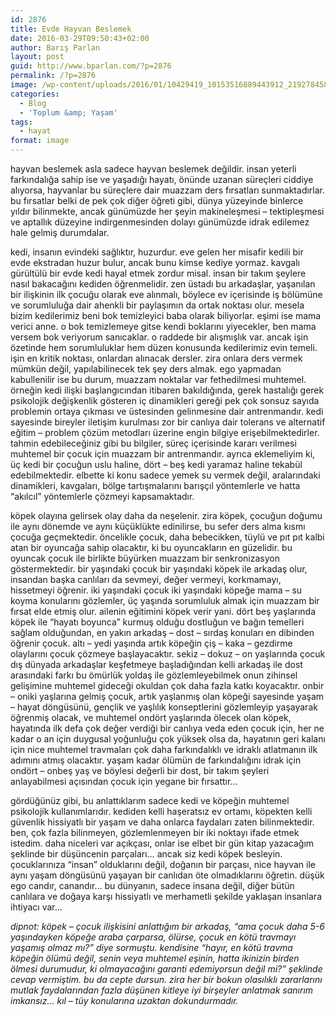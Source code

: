 ```yaml
---
id: 2876
title: Evde Hayvan Beslemek
date: 2016-03-29T09:50:43+02:00
author: Barış Parlan
layout: post
guid: http://www.bparlan.com/?p=2876
permalink: /?p=2876
image: /wp-content/uploads/2016/01/10429419_10153516889443912_2192784586720318845_n.jpg
categories:
  - Blog
  - 'Toplum &amp; Yaşam'
tags:
  - hayat
format: image
---
```

<div class="ttr_start">
</div>

hayvan beslemek asla sadece hayvan beslemek değildir. insan yeterli farkındalığa sahip ise ve yaşadığı hayatı, önünde uzanan süreçleri ciddiye alıyorsa, hayvanlar bu süreçlere dair muazzam ders fırsatları sunmaktadırlar. bu fırsatlar belki de pek çok diğer öğreti gibi, dünya yüzeyinde binlerce yıldır bilinmekte, ancak günümüzde her şeyin makineleşmesi &#8211; tektipleşmesi ve aptallık düzeyine indirgenmesinden dolayı günümüzde idrak edilemez hale gelmiş durumdalar.

kedi, insanın evindeki sağlıktır, huzurdur. eve gelen her misafir kedili bir evde ekstradan huzur bulur, ancak bunu kimse kediye yormaz. kavgalı gürültülü bir evde kedi hayal etmek zordur misal. insan bir takım şeylere nasıl bakacağını kediden öğrenmelidir. zen üstadı bu arkadaşlar, yaşanılan bir ilişkinin ilk çocuğu olarak eve alınmalı, böylece ev içerisinde iş bölümüne ve sorumluluğa dair ahenkli bir paylaşımın da ortak noktası olur. mesela bizim kedilerimiz beni bok temizleyici baba olarak biliyorlar. eşimi ise mama verici anne. o bok temizlemeye gitse kendi boklarını yiyecekler, ben mama versem bok veriyorum sanıcaklar. o raddede bir alışmışlık var. ancak işin özetinde hem sorumluluklar hem düzen konusunda kedilerimiz evin temeli. işin en kritik noktası, onlardan alınacak dersler. zira onlara ders vermek mümkün değil, yapılabilinecek tek şey ders almak. ego yapmadan kabullenilir ise bu durum, muazzam noktalar var fethedilmesi muhtemel. örneğin kedi ilişki başlangıcından itibaren bakıldığında, gerek hastalığı gerek psikolojik değişkenlik gösteren iç dinamikleri gereği pek çok sonsuz sayıda problemin ortaya çıkması ve üstesinden gelinmesine dair antrenmandır. kedi sayesinde bireyler iletişim kurulması zor bir canlıya dair tolerans ve alternatif eğitim &#8211; problem çözüm metodları üzerine engin bilgiye erişebilmektedirler. tahmin edebileceğiniz gibi bu bilgiler, süreç içerisinde kararı verilmesi muhtemel bir çocuk için muazzam bir antrenmandır. ayrıca eklemeliyim ki, üç kedi bir çocuğun uslu haline, dört &#8211; beş kedi yaramaz haline tekabül edebilmektedir. elbette ki konu sadece yemek su vermek değil, aralarındaki dinamikleri, kavgaları, bölge tartışmalarını barışçıl yöntemlerle ve hatta &#8220;akılcıl&#8221; yöntemlerle çözmeyi kapsamaktadır.

köpek olayına gelirsek olay daha da neşelenir. zira köpek, çocuğun doğumu ile aynı dönemde ve aynı küçüklükte edinilirse, bu sefer ders alma kısmı çocuğa geçmektedir. öncelikle çocuk, daha bebecikken, tüylü ve pıt pıt kalbi atan bir oyuncağa sahip olacaktır, ki bu oyuncakların en güzelidir. bu oyuncak çocuk ile birlikte büyürken muazzam bir senkronizasyon göstermektedir. bir yaşındaki çocuk bir yaşındaki köpek ile arkadaş olur, insandan başka canlıları da sevmeyi, değer vermeyi, korkmamayı, hissetmeyi öğrenir. iki yaşındaki çocuk iki yaşındaki köpeğe mama &#8211; su koyma konularını gözlemler, üç yaşında sorumluluk almak için muazzam bir fırsat elde etmiş olur. ailenin eğitimini köpek verir yani. dört beş yaşlarında köpek ile &#8220;hayatı boyunca&#8221; kurmuş olduğu dostluğun ve bağın temelleri sağlam olduğundan, en yakın arkadaş &#8211; dost &#8211; sırdaş konuları en dibinden öğrenir çocuk. altı &#8211; yedi yaşında artık köpeğin çiş &#8211; kaka &#8211; gezdirme olaylarını çocuk çözmeye başlayacaktır. sekiz &#8211; dokuz &#8211; on yaşlarında çocuk dış dünyada arkadaşlar keşfetmeye başladığından kelli arkadaş ile dost arasındaki farkı bu ömürlük yoldaş ile gözlemleyebilmek onun zihinsel gelişimine muhtemel gideceği okuldan çok daha fazla katkı koyacaktır. onbir &#8211; oniki yaşlarına gelmiş çocuk, artık yaşlanmış olan köpeği sayesinde yaşam &#8211; hayat döngüsünü, gençlik ve yaşlılık konseptlerini gözlemleyip yaşayarak öğrenmiş olacak, ve muhtemel ondört yaşlarında ölecek olan köpek, hayatında ilk defa çok değer verdiği bir canlıya veda eden çocuk için, her ne kadar o an için duygusal yoğunluğu çok yüksek olsa da, hayatının geri kalanı için nice muhtemel travmaları çok daha farkındalıklı ve idraklı atlatmanın ilk adımını atmış olacaktır. yaşam kadar ölümün de farkındalığını idrak için ondört &#8211; onbeş yaş ve böylesi değerli bir dost, bir takım şeyleri anlayabilmesi açısından çocuk için yegane bir fırsattır&#8230;

gördüğünüz gibi, bu anlattıklarım sadece kedi ve köpeğin muhtemel psikolojik kullanımlarıdır. kediden kelli haşeratsız ev ortamı, köpekten kelli güvenlik hissiyatlı bir yaşam ve daha onlarca faydaları zaten bilinmektedir. ben, çok fazla bilinmeyen, gözlemlenmeyen bir iki noktayı ifade etmek istedim. daha niceleri var açıkçası, onlar ise elbet bir gün kitap yazacağım şeklinde bir düşüncenin parçaları&#8230; ancak siz kedi köpek besleyin. çocuklarınıza &#8220;insan&#8221; olduklarını değil, doğanın bir parçası, nice hayvan ile aynı yaşam döngüsünü yaşayan bir canlıdan öte olmadıklarını öğretin. düşük ego candır, canandır&#8230; bu dünyanın, sadece insana değil, diğer bütün canlılara ve doğaya karşı hissiyatlı ve merhametli şekilde yaklaşan insanlara ihtiyacı var&#8230;

_dipnot: köpek &#8211; çocuk ilişkisini anlattığım bir arkadaş, &#8220;ama çocuk daha 5-6 yaşındayken köpeğe araba çarparsa, ölürse, çocuk en kötü travmayı yaşamış olmaz mı?&#8221; diye sormuştu. kendisine &#8220;hayır, en kötü travma köpeğin ölümü değil, senin veya muhtemel eşinin, hatta ikinizin birden ölmesi durumudur, ki olmayacağını garanti edemiyorsun değil mi?&#8221; şeklinde cevap vermiştim. bu da cepte dursun. zira her bir bokun olasılıklı zararlarını mutlak faydalarından fazla düşünen kitleye iyi birşeyler anlatmak sanırım imkansız&#8230; kıl &#8211; tüy konularına uzaktan dokundurmadır._

<div class="ttr_end">
</div>